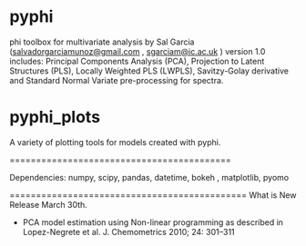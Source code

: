 # pyphi
phi toolbox for multivariate analysis by Sal Garcia (salvadorgarciamunoz@gmail.com , sgarciam@ic.ac.uk )
version 1.0 includes: Principal Components Analysis (PCA), Projection to Latent Structures (PLS), Locally Weighted PLS (LWPLS), Savitzy-Golay derivative and Standard Normal Variate pre-processing for spectra.

# pyphi_plots
A variety of plotting tools for models created with pyphi. 

==========================================

Dependencies:
numpy, scipy, pandas, datetime, bokeh , matplotlib, pyomo

=============================================
What is New Release March 30th.

* PCA model estimation using Non-linear programming as described in Lopez-Negrete et al. J. Chemometrics 2010; 24: 301–311

